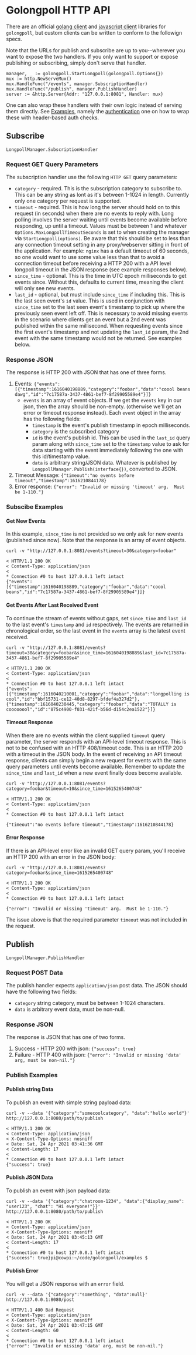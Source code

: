 # Golongpoll HTTP API
There are an official [golang client](client/README.md) and [javascript client](js-client/README.md) libraries for `golongpoll`, but custom clients can be written to conform to the followign specs.

Note that the URLs for publish and subscribe are up to you--wherever you want to expose the two handlers. If you only want to support or expose publishing or subscribing, simply don't serve that handler.

```
manager, _ := golongpoll.StartLongpoll(golongpoll.Options{})
mux := http.NewServeMux()
mux.HandleFunc("/events", manager.SubscriptionHandler)
mux.HandleFunc("/publish", manager.PublishHandler)
server := &http.Server{Addr: "127.0.0.1:8081", Handler: mux}
```

One can also wrap these handlers with their own logic instead of serving them directly. See [Examples](examples/README.md), namely the [authentication](examples/authentication/auth.go) one on how to wrap these with header-based auth checks.


## Subscribe
`LongpollManager.SubscriptionHandler`

### Request GET Query Parameters
The subscription handler use the following `HTTP GET` query parameters:

* `category` - required.  This is the subscription category to subscribe to.  This can be any string as lont as it's between 1-1024 in length. Currently only one category per request is supported.
* `timeout` - required.  This is how long the server should hold on to this request (in seconds) when there are no events to reply with.  Long polling involves the server waiting until events become available before responding, up until a timeout.  Values must be between 1 and whatever `Options.MaxLongpollTimeoutSeconds` is set to when creating the manager via `StartLongpoll(options)`.  Be aware that this should be set to less than any connection timeout setting in any proxy/webserver sitting in front of the application.  For example: `nginx` has a default timeout of 60 seconds, so one would want to use some value less than that to avoid a connection timeout before receiving a HTTP 200 with a API level longpoll timeout in the JSON response (see example responses below).
* `since_time` - optional. This is the time in UTC epoch milliseconds to get events since.  Without this, defaults to current time, meaning the client will only see new events.
* `last_id` - optional, but must include `since_time` if including this.  This is the last seen event's `id` value.  This is used in conjunction with `since_time` set to the last seen event's timestamp to pick up where the previously seen event left off.  This is necessary to avoid missing events in the scenario where clients get an event but a 2nd event was published within the same millisecond. When requesting events since the first event's timestamp and not updating the `last_id` param, the 2nd event with the same timestamp would not be returned. See examples below.

### Response JSON
The response is HTTP 200 with JSON that has one of three forms.

1. Events: `{"events":[{"timestamp":1616040198889,"category":"foobar","data":"coool beans dawg","id":"7c17587a-3437-4861-bef7-8f29905589e4"}]}`
    * `events` is an array of event objects.  If we get the `events` key in our json, then the array should be non-empty. (otherwise we'll get an error or timeout response instead). Each `event` object in the array has the following fields:
      * `timestamp` is the event's publish timestamp in epoch milliseconds.
      * `category` is the subscribed category
      * `id` is the event's publish id.  This can be used in the `last_id` query param along with `since_time` set to the `timestamp` value to ask for data starting with the event immediately following the one with this id/timestamp value.
      * `data` is arbitrary string/JSON data.  Whatever is published by `LongpollManager.Publish(interface{})`, converted to JSON.
2. Timeout Message: `{"timeout":"no events before timeout","timestamp":1616210844178}`
3. Error response: `{"error": "Invalid or missing 'timeout' arg.  Must be 1-110."}`

### Subscibe Examples

#### Get New Events
In this example, `since_time` is not provided so we only ask for new events (published since now).  Note that the response is an array of event objects.
```
curl -v "http://127.0.0.1:8081/events?timeout=30&category=foobar"

< HTTP/1.1 200 OK
< Content-Type: application/json
<
* Connection #0 to host 127.0.0.1 left intact
{"events":[{"timestamp":1616040198889,"category":"foobar","data":"coool beans","id":"7c17587a-3437-4861-bef7-8f29905589e4"}]}
```

#### Get Events After Last Received Event
To continue the stream of events without gaps, set `since_time` and `last_id` to the last event's `timestamp` and `id` respectively.  The events are returned in chronological order, so the last event in the `events` array is the latest event received.

```
curl -v "http://127.0.0.1:8081/events?timeout=30&category=foobar&since_time=1616040198889&last_id=7c17587a-3437-4861-bef7-8f29905589e4"

< HTTP/1.1 200 OK
< Content-Type: application/json
<
* Connection #0 to host 127.0.0.1 left intact
{"events":[{"timestamp":1616040210001,"category":"foobar","data":"longpolling is cool","id":"bbf15731-ce12-40d8-8297-bfdef4a327d2"}, {"timestamp":1616040230445,"category":"foobar","data":"TOTALLY is coooooool","id":"875c4900-f031-421f-b56d-d154c2ea1522"}]}
```

#### Timeout Response
When there are no events within the client supplied `timeout` query parameter, the server responds with an API-level timeout response.  This is not to be confused with an HTTP 408/timeout code.  This is an HTTP 200 with a timeout in the JSON body.  In the event of receiving an API timeout response, clients can simply begin a new request for events with the same query parameters until events become available.  Remember to update the `since_time` and `last_id` when a new event finally does become available.

```
curl -v "http://127.0.0.1:8081/events?category=foobar&timeout=10&since_time=1615265400748"

< HTTP/1.1 200 OK
< Content-Type: application/json
<
* Connection #0 to host 127.0.0.1 left intact

{"timeout":"no events before timeout","timestamp":1616210844178}
```

#### Error Response
If there is an API-level error like an invalid GET query param, you'll receive an HTTP 200 with an error in the JSON body:

```
curl -v "http://127.0.0.1:8081/events?category=foobar&since_time=1615265400748"

< HTTP/1.1 200 OK
< Content-Type: application/json
<
* Connection #0 to host 127.0.0.1 left intact

{"error": "Invalid or missing 'timeout' arg.  Must be 1-110."}
```
The issue above is that the required parameter `timeout` was not included in the request.

## Publish
`LongpollManager.PublishHandler`

### Request POST Data
The publish handler expects `application/json` post data.  The JSON should have the following two fields:
* `category` string category, must be between 1-1024 characters.
* `data` is arbitrary event data, must be non-null.

### Response JSON
The response is JSON that has one of two forms.
1. Success - HTTP 200 with json: `{"success": true}`
2. Failure - HTTP 400 with json: `{"error": "Invalid or missing 'data' arg, must be non-nil."}`

### Publish Examples

#### Publish string Data
To publish an event with simple string payload data:
```
curl -v --data '{"category":"somecoolcategory", "data":"hello world"}' http://127.0.0.1:8080/path/to/publish

< HTTP/1.1 200 OK
< Content-Type: application/json
< X-Content-Type-Options: nosniff
< Date: Sat, 24 Apr 2021 03:41:36 GMT
< Content-Length: 17
< 
* Connection #0 to host 127.0.0.1 left intact
{"success": true}
```

#### Publish JSON Data
To publish an event with json payload data:
```
curl -v --data '{"category":"chatroom-1234", "data":{"display_name": "user123", "chat": "Hi everyone!"}}' http://127.0.0.1:8080/path/to/publish

< HTTP/1.1 200 OK
< Content-Type: application/json
< X-Content-Type-Options: nosniff
< Date: Sat, 24 Apr 2021 03:45:13 GMT
< Content-Length: 17
< 
* Connection #0 to host 127.0.0.1 left intact
{"success": true}pi@cowpi:~/code/golongpoll/examples $ 

```

#### Publish Error
You will get a JSON response with an `error` field.
```
curl -v --data '{"category":"something", "data":null}' http://127.0.0.1:8080/post

< HTTP/1.1 400 Bad Request
< Content-Type: application/json
< X-Content-Type-Options: nosniff
< Date: Sat, 24 Apr 2021 03:47:15 GMT
< Content-Length: 60
< 
* Connection #0 to host 127.0.0.1 left intact
{"error": "Invalid or missing 'data' arg, must be non-nil."}
```
